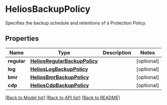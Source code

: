 # HeliosBackupPolicy

Specifies the backup schedule and retentions of a Protection Policy.

## Properties
Name | Type | Description | Notes
------------ | ------------- | ------------- | -------------
**regular** | [**HeliosRegularBackupPolicy**](HeliosRegularBackupPolicy.md) |  | [optional] 
**log** | [**HeliosLogBackupPolicy**](HeliosLogBackupPolicy.md) |  | [optional] 
**bmr** | [**HeliosBmrBackupPolicy**](HeliosBmrBackupPolicy.md) |  | [optional] 
**cdp** | [**HeliosCdpBackupPolicy**](HeliosCdpBackupPolicy.md) |  | [optional] 

[[Back to Model list]](../README.md#documentation-for-models) [[Back to API list]](../README.md#documentation-for-api-endpoints) [[Back to README]](../README.md)


